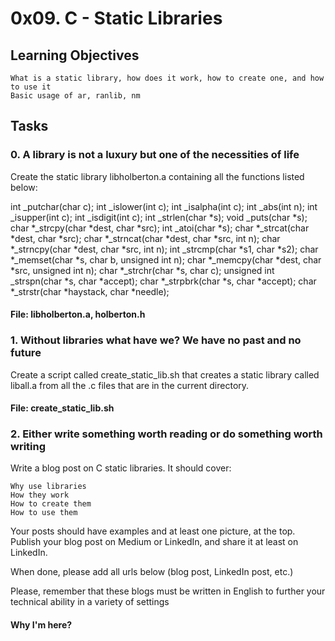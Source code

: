 # 0x09. C - Static Libraries
## Learning Objectives

    What is a static library, how does it work, how to create one, and how to use it
    Basic usage of ar, ranlib, nm
## Tasks
### 0. A library is not a luxury but one of the necessities of life
Create the static library libholberton.a containing all the functions listed below:

int _putchar(char c);
int _islower(int c);
int _isalpha(int c);
int _abs(int n);
int _isupper(int c);
int _isdigit(int c);
int _strlen(char *s);
void _puts(char *s);
char *_strcpy(char *dest, char *src);
int _atoi(char *s);
char *_strcat(char *dest, char *src);
char *_strncat(char *dest, char *src, int n);
char *_strncpy(char *dest, char *src, int n);
int _strcmp(char *s1, char *s2);
char *_memset(char *s, char b, unsigned int n);
char *_memcpy(char *dest, char *src, unsigned int n);
char *_strchr(char *s, char c);
unsigned int _strspn(char *s, char *accept);
char *_strpbrk(char *s, char *accept);
char *_strstr(char *haystack, char *needle);

#### File: libholberton.a, holberton.h
### 1. Without libraries what have we? We have no past and no future
Create a script called create_static_lib.sh that creates a static library called liball.a from all the .c files that are in the current directory.
#### File: create_static_lib.sh
### 2. Either write something worth reading or do something worth writing
Write a blog post on C static libraries. It should cover:

    Why use libraries
    How they work
    How to create them
    How to use them

Your posts should have examples and at least one picture, at the top. Publish your blog post on Medium or LinkedIn, and share it at least on LinkedIn.

When done, please add all urls below (blog post, LinkedIn post, etc.)

Please, remember that these blogs must be written in English to further your technical ability in a variety of settings

#### Why I'm here?
